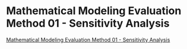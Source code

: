 # Mathematical Modeling Evaluation Method 01 - Sensitivity Analysis
[Mathematical Modeling Evaluation Method 01 - Sensitivity Analysis](https://aiwithcloud.com/2022/09/16/mathematical_modeling_evaluation_method_01___sensitivity_analysis/)